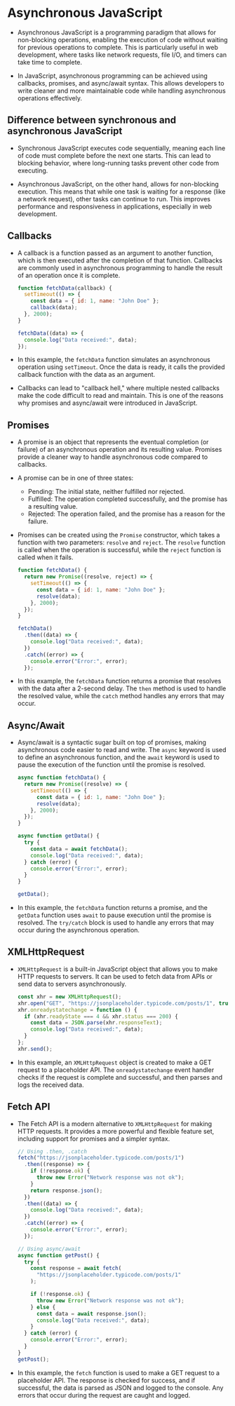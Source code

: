 # Asynchronous JavaScript

- Asynchronous JavaScript is a programming paradigm that allows for non-blocking operations, enabling the execution of code without waiting for previous operations to complete. This is particularly useful in web development, where tasks like network requests, file I/O, and timers can take time to complete.

- In JavaScript, asynchronous programming can be achieved using callbacks, promises, and async/await syntax. This allows developers to write cleaner and more maintainable code while handling asynchronous operations effectively.

## Difference between synchronous and asynchronous JavaScript

- Synchronous JavaScript executes code sequentially, meaning each line of code must complete before the next one starts. This can lead to blocking behavior, where long-running tasks prevent other code from executing.

- Asynchronous JavaScript, on the other hand, allows for non-blocking execution. This means that while one task is waiting for a response (like a network request), other tasks can continue to run. This improves performance and responsiveness in applications, especially in web development.

## Callbacks

- A callback is a function passed as an argument to another function, which is then executed after the completion of that function. Callbacks are commonly used in asynchronous programming to handle the result of an operation once it is complete.

  ```js
  function fetchData(callback) {
    setTimeout(() => {
      const data = { id: 1, name: "John Doe" };
      callback(data);
    }, 2000);
  }

  fetchData((data) => {
    console.log("Data received:", data);
  });
  ```

- In this example, the `fetchData` function simulates an asynchronous operation using `setTimeout`. Once the data is ready, it calls the provided callback function with the data as an argument.

- Callbacks can lead to "callback hell," where multiple nested callbacks make the code difficult to read and maintain. This is one of the reasons why promises and async/await were introduced in JavaScript.

## Promises

- A promise is an object that represents the eventual completion (or failure) of an asynchronous operation and its resulting value. Promises provide a cleaner way to handle asynchronous code compared to callbacks.

- A promise can be in one of three states:

  - Pending: The initial state, neither fulfilled nor rejected.
  - Fulfilled: The operation completed successfully, and the promise has a resulting value.
  - Rejected: The operation failed, and the promise has a reason for the failure.

- Promises can be created using the `Promise` constructor, which takes a function with two parameters: `resolve` and `reject`. The `resolve` function is called when the operation is successful, while the `reject` function is called when it fails.

  ```js
  function fetchData() {
    return new Promise((resolve, reject) => {
      setTimeout(() => {
        const data = { id: 1, name: "John Doe" };
        resolve(data);
      }, 2000);
    });
  }

  fetchData()
    .then((data) => {
      console.log("Data received:", data);
    })
    .catch((error) => {
      console.error("Error:", error);
    });
  ```

- In this example, the `fetchData` function returns a promise that resolves with the data after a 2-second delay. The `then` method is used to handle the resolved value, while the `catch` method handles any errors that may occur.

## Async/Await

- Async/await is a syntactic sugar built on top of promises, making asynchronous code easier to read and write. The `async` keyword is used to define an asynchronous function, and the `await` keyword is used to pause the execution of the function until the promise is resolved.

  ```js
  async function fetchData() {
    return new Promise((resolve) => {
      setTimeout(() => {
        const data = { id: 1, name: "John Doe" };
        resolve(data);
      }, 2000);
    });
  }

  async function getData() {
    try {
      const data = await fetchData();
      console.log("Data received:", data);
    } catch (error) {
      console.error("Error:", error);
    }
  }

  getData();
  ```

- In this example, the `fetchData` function returns a promise, and the `getData` function uses `await` to pause execution until the promise is resolved. The `try/catch` block is used to handle any errors that may occur during the asynchronous operation.

## XMLHttpRequest

- `XMLHttpRequest` is a built-in JavaScript object that allows you to make HTTP requests to servers. It can be used to fetch data from APIs or send data to servers asynchronously.

  ```js
  const xhr = new XMLHttpRequest();
  xhr.open("GET", "https://jsonplaceholder.typicode.com/posts/1", true);
  xhr.onreadystatechange = function () {
    if (xhr.readyState === 4 && xhr.status === 200) {
      const data = JSON.parse(xhr.responseText);
      console.log("Data received:", data);
    }
  };
  xhr.send();
  ```

- In this example, an `XMLHttpRequest` object is created to make a GET request to a placeholder API. The `onreadystatechange` event handler checks if the request is complete and successful, and then parses and logs the received data.

## Fetch API

- The Fetch API is a modern alternative to `XMLHttpRequest` for making HTTP requests. It provides a more powerful and flexible feature set, including support for promises and a simpler syntax.

  ```js
  // Using .then, .catch
  fetch("https://jsonplaceholder.typicode.com/posts/1")
    .then((response) => {
      if (!response.ok) {
        throw new Error("Network response was not ok");
      }
      return response.json();
    })
    .then((data) => {
      console.log("Data received:", data);
    })
    .catch((error) => {
      console.error("Error:", error);
    });

  // Using async/await
  async function getPost() {
    try {
      const response = await fetch(
        "https://jsonplaceholder.typicode.com/posts/1"
      );

      if (!response.ok) {
        throw new Error("Network response was not ok");
      } else {
        const data = await response.json();
        console.log("Data received:", data);
      }
    } catch (error) {
      console.error("Error:", error);
    }
  }
  getPost();
  ```

- In this example, the `fetch` function is used to make a GET request to a placeholder API. The response is checked for success, and if successful, the data is parsed as JSON and logged to the console. Any errors that occur during the request are caught and logged.

